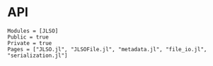 # API

 ```@autodocs
Modules = [JLSO]
Public = true
Private = true
Pages = ["JLSO.jl", "JLSOFile.jl", "metadata.jl", "file_io.jl", "serialization.jl"]
```
